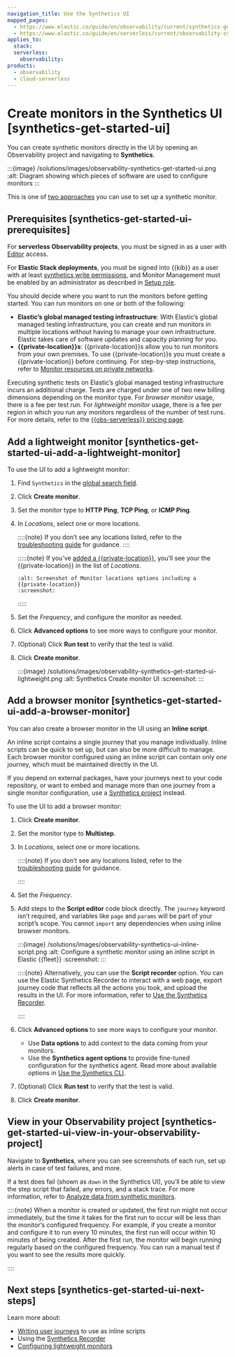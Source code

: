 ```yaml
---
navigation_title: Use the Synthetics UI
mapped_pages:
  - https://www.elastic.co/guide/en/observability/current/synthetics-get-started-ui.html
  - https://www.elastic.co/guide/en/serverless/current/observability-synthetics-get-started-ui.html
applies_to:
  stack:
  serverless:
    observability:
products:
  - observability
  - cloud-serverless
---
```


# Create monitors in the Synthetics UI [synthetics-get-started-ui]

You can create synthetic monitors directly in the UI by opening an Observability project and navigating to **Synthetics**.

:::{image} /solutions/images/observability-synthetics-get-started-ui.png
:alt: Diagram showing which pieces of software are used to configure monitors
:::

This is one of [two approaches](/solutions/observability/synthetics/get-started.md) you can use to set up a synthetic monitor.

## Prerequisites [synthetics-get-started-ui-prerequisites]

For **serverless Observability projects**, you must be signed in as a user with [Editor](/solutions/observability/synthetics/grant-access-to-secured-resources.md) access.

For **Elastic Stack deployments**, you must be signed into {{kib}} as a user with at least [synthetics write permissions](/solutions/observability/synthetics/writer-role.md), and Monitor Management must be enabled by an administrator as described in [Setup role](/solutions/observability/synthetics/setup-role.md).

You should decide where you want to run the monitors before getting started. You can run monitors on one or both of the following:

* **Elastic’s global managed testing infrastructure**: With Elastic’s global managed testing infrastructure, you can create and run monitors in multiple locations without having to manage your own infrastructure. Elastic takes care of software updates and capacity planning for you.
* **{{private-location}}s**: {{private-location}}s allow you to run monitors from your own premises. To use {{private-location}}s you must create a {{private-location}} before continuing. For step-by-step instructions, refer to [Monitor resources on private networks](/solutions/observability/synthetics/monitor-resources-on-private-networks.md).

Executing synthetic tests on Elastic’s global managed testing infrastructure incurs an additional charge. Tests are charged under one of two new billing dimensions depending on the monitor type. For *browser monitor* usage, there is a fee per test run. For *lightweight monitor* usage, there is a fee per region in which you run any monitors regardless of the number of test runs. For more details, refer to the [{{obs-serverless}} pricing page](https://www.elastic.co/pricing/serverless-observability).

## Add a lightweight monitor [synthetics-get-started-ui-add-a-lightweight-monitor]

To use the UI to add a lightweight monitor:

1. Find `Synthetics` in the [global search field](/explore-analyze/find-and-organize/find-apps-and-objects.md).
2. Click **Create monitor**.
3. Set the monitor type to **HTTP Ping**, **TCP Ping**, or **ICMP Ping**.
4. In *Locations*, select one or more locations.

    ::::{note}
    If you don’t see any locations listed, refer to the [troubleshooting guide](/troubleshoot/observability/troubleshooting-synthetics.md#synthetics-troubleshooting-no-locations) for guidance.
    ::::

    :::::{note}
    If you’ve [added a {{private-location}}](/solutions/observability/synthetics/monitor-resources-on-private-networks.md), you’ll see your the {{private-location}} in the list of *Locations*.

    ```{image} /solutions/images/serverless-private-locations-monitor-locations.png
    :alt: Screenshot of Monitor locations options including a {{private-location}}
    :screenshot:
    ```

    :::::

5. Set the *Frequency*, and configure the monitor as needed.
6. Click **Advanced options** to see more ways to configure your monitor.
7. (Optional) Click **Run test** to verify that the test is valid.
8. Click **Create monitor**.

    :::{image} /solutions/images/observability-synthetics-get-started-ui-lightweight.png
    :alt: Synthetics Create monitor UI
    :screenshot:
    :::

## Add a browser monitor [synthetics-get-started-ui-add-a-browser-monitor]

You can also create a browser monitor in the UI using an **Inline script**.

An inline script contains a single journey that you manage individually. Inline scripts can be quick to set up, but can also be more difficult to manage. Each browser monitor configured using an inline script can contain only *one* journey, which must be maintained directly in the UI.

If you depend on external packages, have your journeys next to your code repository, or want to embed and manage more than one journey from a single monitor configuration, use a [Synthetics project](/solutions/observability/synthetics/create-monitors-with-projects.md) instead.

To use the UI to add a browser monitor:

1. Click **Create monitor**.
2. Set the monitor type to **Multistep**.
3. In *Locations*, select one or more locations.

    ::::{note}
    If you don’t see any locations listed, refer to the [troubleshooting guide](/troubleshoot/observability/troubleshooting-synthetics.md#synthetics-troubleshooting-no-locations) for guidance.

    ::::

4. Set the *Frequency*.
5. Add steps to the **Script editor** code block directly. The `journey` keyword isn’t required, and variables like `page` and `params` will be part of your script’s scope. You cannot `import` any dependencies when using inline browser monitors.

    :::{image} /solutions/images/observability-synthetics-ui-inline-script.png
    :alt: Configure a synthetic monitor using an inline script in Elastic {{fleet}}
    :screenshot:
    :::

    ::::{note}
    Alternatively, you can use the **Script recorder** option. You can use the Elastic Synthetics Recorder to interact with a web page, export journey code that reflects all the actions you took, and upload the results in the UI. For more information, refer to [Use the Synthetics Recorder](/solutions/observability/synthetics/use-synthetics-recorder.md).

    ::::

6. Click **Advanced options** to see more ways to configure your monitor.

    * Use **Data options** to add context to the data coming from your monitors.
    * Use the **Synthetics agent options** to provide fine-tuned configuration for the synthetics agent. Read more about available options in [Use the Synthetics CLI](/solutions/observability/synthetics/cli.md).

7. (Optional) Click **Run test** to verify that the test is valid.
8. Click **Create monitor**.

## View in your Observability project [synthetics-get-started-ui-view-in-your-observability-project]

Navigate to **Synthetics**, where you can see screenshots of each run, set up alerts in case of test failures, and more.

If a test does fail (shown as `down` in the Synthetics UI), you’ll be able to view the step script that failed, any errors, and a stack trace. For more information, refer to [Analyze data from synthetic monitors](/solutions/observability/synthetics/analyze-data.md#synthetics-analyze-journeys).

::::{note}
When a monitor is created or updated, the first run might not occur immediately, but the time it takes for the first run to occur will be less than the monitor’s configured frequency. For example, if you create a monitor and configure it to run every 10 minutes, the first run will occur within 10 minutes of being created. After the first run, the monitor will begin running regularly based on the configured frequency. You can run a manual test if you want to see the results more quickly.

::::

## Next steps [synthetics-get-started-ui-next-steps]

Learn more about:

* [Writing user journeys](/solutions/observability/synthetics/write-synthetic-test.md) to use as inline scripts
* Using the [Synthetics Recorder](/solutions/observability/synthetics/use-synthetics-recorder.md)
* [Configuring lightweight monitors](/solutions/observability/synthetics/configure-lightweight-monitors.md)